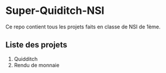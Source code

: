 # Super-Quiditch-NSI
Ce repo contient tous les projets faits en classe de NSI de 1ème.

## Liste des projets
1) Quidditch 
2) Rendu de monnaie
